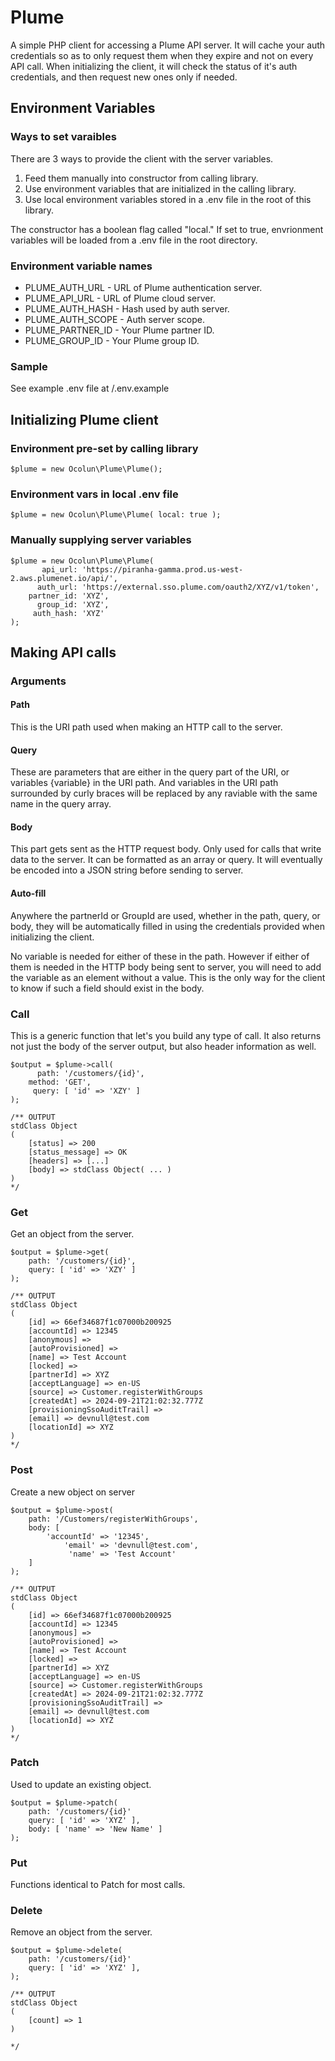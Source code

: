 # Plume

A simple PHP client for accessing a Plume API server. It will cache your auth credentials so as to only request them when they expire and not on every API call. When initializing the client, it will check the status of it's auth credentials, and then request new ones only if needed. 

## Environment Variables

### Ways to set varaibles

There are 3 ways to provide the client with the server variables.

1. Feed them manually into constructor from calling library.
2. Use environment variables that are initialized in the calling library.
3. Use local environment variables stored in a .env file in the root of this library.

The constructor has a boolean flag called "local." If set to true, envrionment variables will be loaded from a .env file in the root directory.

### Environment variable names

- PLUME_AUTH_URL - URL of Plume authentication server.
- PLUME_API_URL - URL of Plume cloud server.
- PLUME_AUTH_HASH - Hash used by auth server.
- PLUME_AUTH_SCOPE - Auth server scope.
- PLUME_PARTNER_ID - Your Plume partner ID.
- PLUME_GROUP_ID - Your Plume group ID.

### Sample

See example .env file at /.env.example

## Initializing Plume client

### Environment pre-set by calling library

```
$plume = new Ocolun\Plume\Plume();
```

### Environment vars in local .env file

```
$plume = new Ocolun\Plume\Plume( local: true );
```

### Manually supplying server variables

```
$plume = new Ocolun\Plume\Plume( 
       api_url: 'https://piranha-gamma.prod.us-west-2.aws.plumenet.io/api/',
      auth_url: 'https://external.sso.plume.com/oauth2/XYZ/v1/token',
    partner_id: 'XYZ',
      group_id: 'XYZ',
     auth_hash: 'XYZ'
);
```

## Making API calls

### Arguments

#### Path

This is the URI path used when making an HTTP call to the server.

#### Query

These are parameters that are either in the query part of the URI, or variables {variable} in the URI path. And variables in the URI path surrounded by curly braces will be replaced by any raviable with the same name in the query array.

#### Body

This part gets sent as the HTTP request body. Only used for calls that write data to the server. It can be formatted as an array or query. It will eventually be encoded into a JSON string before sending to server.

#### Auto-fill

Anywhere the partnerId or GroupId are used, whether in the path, query, or body, they will be automatically filled in using the credentials provided when initializing the client. 

No variable is needed for either of these in the path. However if either of them is needed in the HTTP body being sent to server, you will need to add the variable as an element without a value. This is the only way for the client to know if such a field should exist in the body.

### Call

This is a generic function that let's you build any type of call. It also returns not just the body of the server output, but also header information as well.

```
$output = $plume->call(
      path: '/customers/{id}',
    method: 'GET',
     query: [ 'id' => 'XZY' ]
);

/** OUTPUT
stdClass Object
(
    [status] => 200
    [status_message] => OK
    [headers] => [...]
    [body] => stdClass Object( ... )
)
*/
```

### Get

Get an object from the server.

```
$output = $plume->get(
    path: '/customers/{id}',
    query: [ 'id' => 'XZY' ]
);

/** OUTPUT
stdClass Object
(
    [id] => 66ef34687f1c07000b200925
    [accountId] => 12345
    [anonymous] => 
    [autoProvisioned] => 
    [name] => Test Account
    [locked] => 
    [partnerId] => XYZ
    [acceptLanguage] => en-US
    [source] => Customer.registerWithGroups
    [createdAt] => 2024-09-21T21:02:32.777Z
    [provisioningSsoAuditTrail] => 
    [email] => devnull@test.com
    [locationId] => XYZ
)
*/
```

### Post

Create a new object on server

```
$output = $plume->post(
    path: '/Customers/registerWithGroups',
    body: [
        'accountId' => '12345',
            'email' => 'devnull@test.com',
             'name' => 'Test Account'
    ]
);

/** OUTPUT
stdClass Object
(
    [id] => 66ef34687f1c07000b200925
    [accountId] => 12345
    [anonymous] => 
    [autoProvisioned] => 
    [name] => Test Account
    [locked] => 
    [partnerId] => XYZ
    [acceptLanguage] => en-US
    [source] => Customer.registerWithGroups
    [createdAt] => 2024-09-21T21:02:32.777Z
    [provisioningSsoAuditTrail] => 
    [email] => devnull@test.com
    [locationId] => XYZ
)
*/
```

### Patch

Used to update an existing object.

```
$output = $plume->patch(
    path: '/customers/{id}'
    query: [ 'id' => 'XYZ' ],
    body: [ 'name' => 'New Name' ]
);
```

### Put

Functions identical to Patch for most calls. 

### Delete

Remove an object from the server.

```
$output = $plume->delete(
    path: '/customers/{id}'
    query: [ 'id' => 'XYZ' ],
);

/** OUTPUT
stdClass Object
(
    [count] => 1
)

*/
```